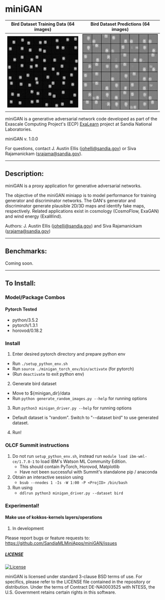 # miniGAN


Bird Dataset Training Data (64 images) |  Bird Dataset Predictions (64 images)
:-------------------------:|:-------------------------:
![](https://raw.githubusercontent.com/johelli/miniGAN/master/figs/true_bird_dataset_64images.png) | ![](https://raw.githubusercontent.com/johelli/miniGAN/master/figs/pred_bird_dataset_64images.png)

miniGAN is a generative adversarial network code developed as part of the
Exascale Computing Project's (ECP) [ExaLearn](https://www.exascaleproject.org/project/exalearn-co-design-center-for-exascale-machine-learning-technologies/)
project at Sandia National Laboratories.

miniGAN v. 1.0.0

For questions, contact J. Austin Ellis (johelli@sandia.gov) or Siva Rajamanickam (srajama@sandia.gov).

------------------------------------------------
Description:
------------------------------------------------

miniGAN is a proxy application for generative adversarial networks.

The objective of the miniGAN miniapp is to model performance for training
generator and discriminator networks.
The GAN's generator and discriminator generate plausible 2D/3D maps and identify fake maps, respectively.
Related applications exist in cosmology (CosmoFlow, ExaGAN) and wind energy (ExaWind).

Authors: J. Austin Ellis (johelli@sandia.gov) and Siva Rajamanickam (srajama@sandia.gov)

------------------------------------------------
Benchmarks:
------------------------------------------------
Coming soon.

------------------------------------------------
To Install:
------------------------------------------------

### Model/Package Combos

#### Pytorch Tested
- python/3.5.2
- pytorch/1.3.1
- horovod/0.18.2

### Install

1. Enter desired pytorch directory and prepare python env
  + Run `./setup_python_env.sh`
  + Run `source ./minigan_torch_env/bin/activate` (for pytorch)
  + (Run `deactivate` to exit python env)

2. Generate bird dataset
  + Move to ${minigan_dir}/data
  + Run `python generate_random_images.py --help` for running options

3. Run `python3 minigan_driver.py --help` for running options
  + Default dataset is "random". Switch to "--dataset bird" to use generated dataset.

4. Run!

### OLCF Summit instructions

1. Do not run `setup_python_env.sh`, instead run `module load ibm-wml-ce/1.7.0-1` to load IBM's Watson ML Community Edition.
    + This should contain PyTorch, Horovod, Matplotlib 
    + Have not been successful with Summit's standalone pip / anaconda
2. Obtain an interactive session using
    + `bsub --nnodes 1 -Is -W 1:00 -P <ProjID> /bin/bash`
3. Run using 
    + `ddlrun python3 minigan_driver.py --dataset bird`

### Experimental!
#### Make use of kokkos-kernels layers/operations

1. In development

Please report bugs or feature requests to: https://github.com/SandiaMLMiniApps/miniGAN/issues

##### [LICENSE](https://github.com/SandiaMLMiniApps/miniGAN/blob/devel/LICENSE)
[![License](https://img.shields.io/badge/License-BSD%203--Clause-blue.svg)](https://opensource.org/licenses/BSD-3-Clause)

miniGAN is licensed under standard 3-clause BSD terms of use.  For
specifics, please refer to the LICENSE file contained in the
repository or distribution.  Under the terms of Contract DE-NA0003525 with NTESS,
the U.S. Government retains certain rights in this software.
